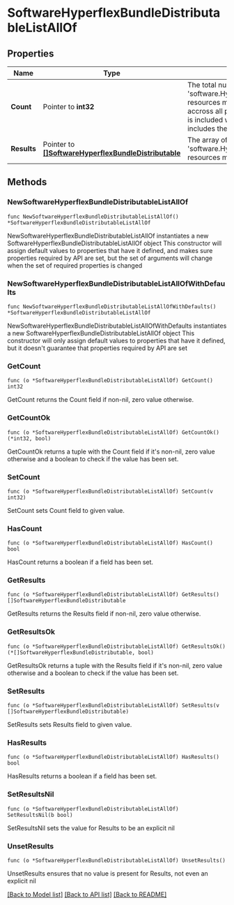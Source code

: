 # SoftwareHyperflexBundleDistributableListAllOf

## Properties

Name | Type | Description | Notes
------------ | ------------- | ------------- | -------------
**Count** | Pointer to **int32** | The total number of &#39;software.HyperflexBundleDistributable&#39; resources matching the request, accross all pages. The &#39;Count&#39; attribute is included when the HTTP GET request includes the &#39;$inlinecount&#39; parameter. | [optional] 
**Results** | Pointer to [**[]SoftwareHyperflexBundleDistributable**](software.HyperflexBundleDistributable.md) | The array of &#39;software.HyperflexBundleDistributable&#39; resources matching the request. | [optional] 

## Methods

### NewSoftwareHyperflexBundleDistributableListAllOf

`func NewSoftwareHyperflexBundleDistributableListAllOf() *SoftwareHyperflexBundleDistributableListAllOf`

NewSoftwareHyperflexBundleDistributableListAllOf instantiates a new SoftwareHyperflexBundleDistributableListAllOf object
This constructor will assign default values to properties that have it defined,
and makes sure properties required by API are set, but the set of arguments
will change when the set of required properties is changed

### NewSoftwareHyperflexBundleDistributableListAllOfWithDefaults

`func NewSoftwareHyperflexBundleDistributableListAllOfWithDefaults() *SoftwareHyperflexBundleDistributableListAllOf`

NewSoftwareHyperflexBundleDistributableListAllOfWithDefaults instantiates a new SoftwareHyperflexBundleDistributableListAllOf object
This constructor will only assign default values to properties that have it defined,
but it doesn't guarantee that properties required by API are set

### GetCount

`func (o *SoftwareHyperflexBundleDistributableListAllOf) GetCount() int32`

GetCount returns the Count field if non-nil, zero value otherwise.

### GetCountOk

`func (o *SoftwareHyperflexBundleDistributableListAllOf) GetCountOk() (*int32, bool)`

GetCountOk returns a tuple with the Count field if it's non-nil, zero value otherwise
and a boolean to check if the value has been set.

### SetCount

`func (o *SoftwareHyperflexBundleDistributableListAllOf) SetCount(v int32)`

SetCount sets Count field to given value.

### HasCount

`func (o *SoftwareHyperflexBundleDistributableListAllOf) HasCount() bool`

HasCount returns a boolean if a field has been set.

### GetResults

`func (o *SoftwareHyperflexBundleDistributableListAllOf) GetResults() []SoftwareHyperflexBundleDistributable`

GetResults returns the Results field if non-nil, zero value otherwise.

### GetResultsOk

`func (o *SoftwareHyperflexBundleDistributableListAllOf) GetResultsOk() (*[]SoftwareHyperflexBundleDistributable, bool)`

GetResultsOk returns a tuple with the Results field if it's non-nil, zero value otherwise
and a boolean to check if the value has been set.

### SetResults

`func (o *SoftwareHyperflexBundleDistributableListAllOf) SetResults(v []SoftwareHyperflexBundleDistributable)`

SetResults sets Results field to given value.

### HasResults

`func (o *SoftwareHyperflexBundleDistributableListAllOf) HasResults() bool`

HasResults returns a boolean if a field has been set.

### SetResultsNil

`func (o *SoftwareHyperflexBundleDistributableListAllOf) SetResultsNil(b bool)`

 SetResultsNil sets the value for Results to be an explicit nil

### UnsetResults
`func (o *SoftwareHyperflexBundleDistributableListAllOf) UnsetResults()`

UnsetResults ensures that no value is present for Results, not even an explicit nil

[[Back to Model list]](../README.md#documentation-for-models) [[Back to API list]](../README.md#documentation-for-api-endpoints) [[Back to README]](../README.md)


